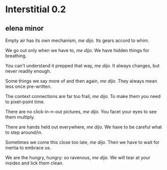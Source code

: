 # Interstitial 0.2
## elena minor
Empty air has its own mechanism, _me dijo._
Its gears accord to whim.

We go out only when we have to, _me dijo._
We have hidden things for breathing.

You can't understand it prepped that way, _me dijo._
It always changes, but never readily enough.

Some things we say more of and then again, _me dijo._
They always mean less once pre-written.

The context connections are far too frail, _me dijo._
To make them you need to pixel-point time.

There are no click-in-n-out pictures, _me dijo._
You facet your eyes to see them multiply.

There are hands held out everywhere, _me dijo._
We have to be careful what to step around/in.

Sometimes we come this close too late, _me dijo._
Then we have to wait for inertia to embrace us.

We are the hungry, hungry: so ravenous, _me dijo._
We will tear at your insides and lick them clean.